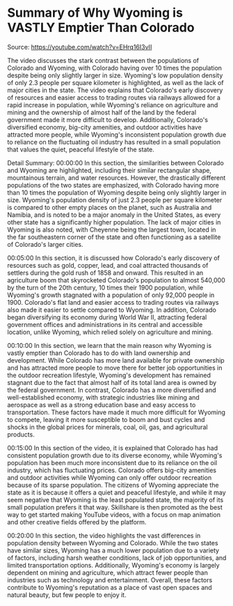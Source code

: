 # Summary of Why Wyoming is VASTLY Emptier Than Colorado

Source: https://youtube.com/watch?v=EHrq16I3vII

The video discusses the stark contrast between the populations of Colorado and Wyoming, with Colorado having over 10 times the population despite being only slightly larger in size. Wyoming's low population density of only 2.3 people per square kilometer is highlighted, as well as the lack of major cities in the state. The video explains that Colorado's early discovery of resources and easier access to trading routes via railways allowed for a rapid increase in population, while Wyoming's reliance on agriculture and mining and the ownership of almost half of the land by the federal government made it more difficult to develop. Additionally, Colorado's diversified economy, big-city amenities, and outdoor activities have attracted more people, while Wyoming's inconsistent population growth due to reliance on the fluctuating oil industry has resulted in a small population that values the quiet, peaceful lifestyle of the state.

Detail Summary: 
00:00:00
In this section, the similarities between Colorado and Wyoming are highlighted, including their similar rectangular shape, mountainous terrain, and water resources. However, the drastically different populations of the two states are emphasized, with Colorado having more than 10 times the population of Wyoming despite being only slightly larger in size. Wyoming's population density of just 2.3 people per square kilometer is compared to other empty places on the planet, such as Australia and Namibia, and is noted to be a major anomaly in the United States, as every other state has a significantly higher population. The lack of major cities in Wyoming is also noted, with Cheyenne being the largest town, located in the far southeastern corner of the state and often functioning as a satellite of Colorado's larger cities.

00:05:00
In this section, it is discussed how Colorado's early discovery of resources such as gold, copper, lead, and coal attracted thousands of settlers during the gold rush of 1858 and onward. This resulted in an agriculture boom that skyrocketed Colorado's population to almost 540,000 by the turn of the 20th century, 10 times their 1900 population, while Wyoming's growth stagnated with a population of only 92,000 people in 1900. Colorado's flat land and easier access to trading routes via railways also made it easier to settle compared to Wyoming. In addition, Colorado began diversifying its economy during World War II, attracting federal government offices and administrations in its central and accessible location, unlike Wyoming, which relied solely on agriculture and mining.

00:10:00
In this section, we learn that the main reason why Wyoming is vastly emptier than Colorado has to do with land ownership and development. While Colorado has more land available for private ownership and has attracted more people to move there for better job opportunities in the outdoor recreation lifestyle, Wyoming's development has remained stagnant due to the fact that almost half of its total land area is owned by the federal government. In contrast, Colorado has a more diversified and well-established economy, with strategic industries like mining and aerospace as well as a strong education base and easy access to transportation. These factors have made it much more difficult for Wyoming to compete, leaving it more susceptible to boom and bust cycles and shocks in the global prices for minerals, coal, oil, gas, and agricultural products.

00:15:00
In this section of the video, it is explained that Colorado has had consistent population growth due to its diverse economy, while Wyoming's population has been much more inconsistent due to its reliance on the oil industry, which has fluctuating prices. Colorado offers big-city amenities and outdoor activities while Wyoming can only offer outdoor recreation because of its sparse population. The citizens of Wyoming appreciate the state as it is because it offers a quiet and peaceful lifestyle, and while it may seem negative that Wyoming is the least populated state, the majority of its small population prefers it that way. Skillshare is then promoted as the best way to get started making YouTube videos, with a focus on map animation and other creative fields offered by the platform.

00:20:00
In this section, the video highlights the vast differences in population density between Wyoming and Colorado. While the two states have similar sizes, Wyoming has a much lower population due to a variety of factors, including harsh weather conditions, lack of job opportunities, and limited transportation options. Additionally, Wyoming's economy is largely dependent on mining and agriculture, which attract fewer people than industries such as technology and entertainment. Overall, these factors contribute to Wyoming's reputation as a place of vast open spaces and natural beauty, but few people to enjoy it.

